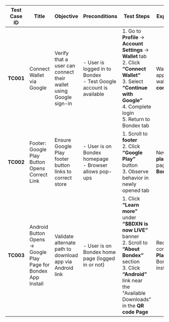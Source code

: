 | **Test Case ID** | **Title**                                               | **Objective**                                                    | **Preconditions**                                                                              | **Test Steps**                                                                                                                                                                        | **Expected Result**                                                           | **Tags**                            |
| ---------------- | ------------------------------------------------------- | ---------------------------------------------------------------- | ---------------------------------------------------------------------------------------------- | ------------------------------------------------------------------------------------------------------------------------------------------------------------------------------------- | ----------------------------------------------------------------------------- | ----------------------------------- |
| **TC001**        | Connect Wallet via Google                               | Verify that a user can connect their wallet using Google sign-in | - User is logged in to Bondex<br>- Test Google account is available | 1. Go to **Profile** → **Account Settings** → **Wallet** tab<br>2. Click **“Connect Wallet”**<br>3. Select **“Continue with Google”**<br>4. Complete login<br>5. Return to Bondex tab | Wallet address appears or wallet shows **connected** state                    | `wallet-connection`, `regression`   |
| **TC002**        | Footer: Google Play Button Opens Correct Link           | Ensure Google Play footer button links to correct store          | - User is on Bondex homepage<br>- Browser allows pop-ups                                       | 1. Scroll to **footer**<br>2. Click **“Google Play”** button<br>3. Observe behavior in newly opened tab                                                                               | New tab opens **play.google.com** page with **Bondex app**                    | `landing-page`, `marketing-link`    |
| **TC003**        | Android Button Opens → Google Play Page for Bondex App Install | Validate alternate path to download app via Android link         | - User is on Bondex home page (logged in or not)                                               | 1. Click **“Learn more”** under **“\$BDXN is now LIVE”** banner<br>2. Scroll to **“About Bondex”** section<br>3. Click **“Android”** link near the "Available Downloads" in the **QR code Page**                                 | Redirects to the correct **Google Play** store for Bondex App install | `deep-link`, `alt-path`, `download` |
